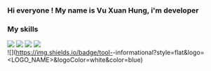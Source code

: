 ### Hi everyone ! My name is Vu Xuan Hung, i'm developer
### My skills 
![](https://img.shields.io/badge/code-.NET-informational?style=flat&logo=<LOGO_NAME>&logoColor=white&color=purple)
![](https://img.shields.io/badge/code-javascript-informational?style=flat&logo=<LOGO_NAME>&logoColor=white&color=yellow)
![](https://img.shields.io/badge/code-NodeJS-informational?style=flat&logo=<LOGO_NAME>&logoColor=white&color=green)
![](https://img.shields.io/badge/code-ReactJS-informational?style=flat&logo=<LOGO_NAME>&logoColor=white&color=blue)
<br />
![](https://img.shields.io/badge/tool-<Visual Studio>-informational?style=flat&logo=<LOGO_NAME>&logoColor=white&color=blue)

<!--
**hungvxforthewin/hungvxforthewin** is a ✨ _special_ ✨ repository because its `README.md` (this file) appears on your GitHub profile.


-->
